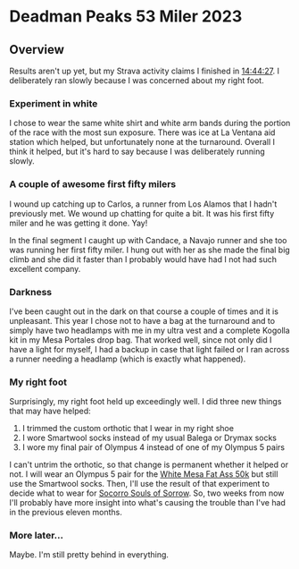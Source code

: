 # Deadman Peaks 53 Miler 2023

## Overview

Results aren't up yet, but my Strava activity claims I finished in
[14:44:27](https://www.strava.com/activities/10165600641).  I deliberately
ran slowly because I was concerned about my right foot.  

### Experiment in white

I chose to wear the same white shirt and white arm bands during the portion
of the race with the most sun exposure.  There was ice at La Ventana
aid station
which helped, but unfortunately none at the turnaround. Overall I think it
helped, but it's hard to say because I was deliberately running slowly.

### A couple of awesome first fifty milers

I wound up catching up to Carlos, a runner from Los Alamos that I
hadn't previously met. We wound up chatting for quite a bit. It was
his first fifty miler and he was getting it done. Yay!

In the final segment I caught up with Candace, a Navajo runner and she
too was running her first fifty miler. I hung out with her as she made
the final big climb and she did it faster than I probably would have had
I not had such excellent company.

### Darkness

I've been caught out in the dark on that course a couple of times and it
is unpleasant.  This year I chose not to have a bag at the turnaround and
to simply have two headlamps with me in my ultra vest and a complete
Kogolla kit in my Mesa Portales drop bag.  That worked well, since not
only did I have a light for myself, I had a backup in case that light
failed or I ran across a runner needing a headlamp (which is exactly
what happened).


### My right foot

Surprisingly, my right foot held up exceedingly well.  I did three new
things that may have helped:
1. I trimmed the custom orthotic that I wear in my right shoe
2. I wore Smartwool socks instead of my usual Balega or Drymax socks
3. I wore my final pair of Olympus 4 instead of one of my Olympus 5 pairs

I can't untrim the orthotic, so that change is permanent whether it
helped or not. I will wear an Olympus 5 pair for the [White Mesa Fat
Ass 50k](https://newmexicofa50k.wordpress.com/white_mesa_50k/) but
still use the Smartwool socks.  Then, I'll use the result of that
experiment to decide what to wear for [Socorro Souls of
Sorrow](https://www.socorrotrailrunningseries.com/socorrosoulsofsorrow). So,
two weeks from now I'll probably have more insight into what's causing
the trouble than I've had in the previous eleven months.

### More later&hellip;
Maybe. I'm still pretty behind in everything.
